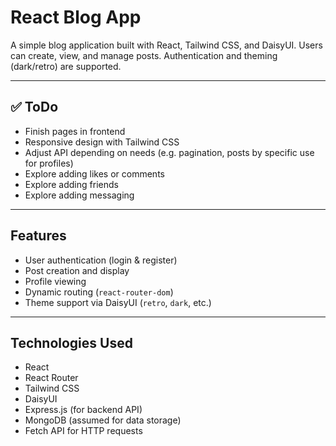# React Blog App

A simple blog application built with React, Tailwind CSS, and DaisyUI. Users can create, view, and manage posts. Authentication and theming (dark/retro) are supported.

---

## ✅ ToDo

- Finish pages in frontend
- Responsive design with Tailwind CSS
- Adjust API depending on needs (e.g. pagination, posts by specific use for profiles)
- Explore adding likes or comments
- Explore adding friends
- Explore adding messaging

---

## Features

- User authentication (login & register)
- Post creation and display
- Profile viewing
- Dynamic routing (`react-router-dom`)
- Theme support via DaisyUI (`retro`, `dark`, etc.)

---

## Technologies Used

- React
- React Router
- Tailwind CSS
- DaisyUI
- Express.js (for backend API)
- MongoDB (assumed for data storage)
- Fetch API for HTTP requests
